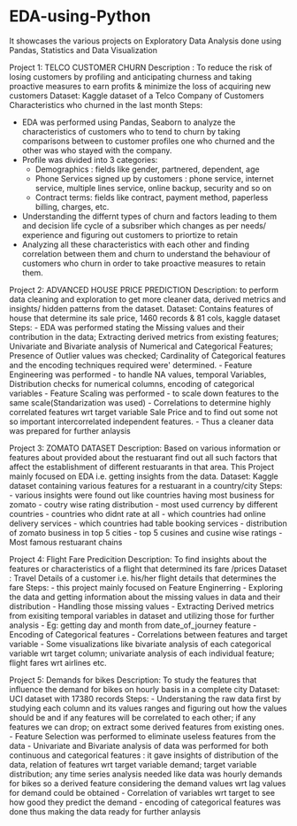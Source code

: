 # EDA-using-Python
It showcases the various projects on Exploratory Data Analysis done using Pandas, Statistics and Data Visualization

Project 1: TELCO CUSTOMER CHURN
Description : To reduce the risk of losing customers by profiling and anticipating churness and taking proactive measures to earn profits & minimize the loss of
acquiring new customers
Dataset: Kaggle dataset of a Telco Company of Customers Characteristics who churned in the last month
Steps: 
  - EDA was performed using Pandas, Seaborn to analyze the characteristics of customers who to tend to churn by taking comparisons between to customer profiles
    one who churned and the other was who stayed with the company.
  - Profile was divided into 3 categories: 
      - Demographics : fields like gender, partnered, dependent, age
      - Phone Services signed up by customers : phone service, internet service, multiple lines service, online backup, security and so on
      - Contract terms: fields like contract, payment method, paperless billing, charges, etc.
  - Understanding the differnt types of churn and factors leading to them and decision life cycle of a subsriber which changes as per needs/ experience and figuring out 
  customers to priortize to retain
  - Analyzing all these characteristics with each other and finding correlation between them and churn to understand the behaviour of customers who churn in order to 
  take proactive measures to retain them.
  
  
  Project 2: ADVANCED HOUSE PRICE PREDICTION 
  Description: to perform data cleaning and exploration to get more cleaner data, derived metrics and insights/ hidden patterns from the dataset.
  Dataset: Contains features of house that determine its sale price, 1460 records & 81 cols, kaggle dataset
  Steps:
    - EDA was performed stating the Missing values and their contribution in the data; Extracting derived metrics from existing features; Univariate and Bivariate 
    analysis of Numerical and Categorical Features; Presence of Outlier values was checked; Cardinality of Categorical features and the encoding techniques required were'
    determined.
    - Feature Engineering was performed - to handle NA values, temporal Variables, Distribution checks for numerical columns, encoding of categorical variables
    - Feature Scaling was performed - to scale down features to the same scale(Standarization was used)
    - Correlations to determine highly correlated features wrt target variable Sale Price and to find out some not so important intercorrelated independent features.
    - Thus a cleaner data was prepared for further anlaysis
    
  
  Project 3: ZOMATO DATASET
  Description: Based on various information or features about provided about the restuarant find out all such factors that affect the establishment of different 
  restuarants in that area. This Project mainly focused on EDA i.e. getting insights from the data.
  Dataset: Kaggle dataset containing various features for a restuarant in a country/city
  Steps:
    - various insights were found out like countries having most business for zomato
    - coutry wise rating distribution
    - most used currency by different countries
    - countries who didnt rate at all
    - which countries had online delivery services
    - which countries had table booking services
    - distribution of zomato business in top 5 cities
    - top 5 cusines and cusine wise ratings
    - Most famous restuarant chains
    
    
   Project 4: Flight Fare Predicition
   Description: To find insights about the features or characteristics of a flight that determined its fare /prices
   Dataset : Travel Details  of a customer i.e. his/her flight details that determines the fare
   Steps:
    - this project mainly focused on Feature Enginerring
    - Exploring the data and getting information about the missing values in data and their distribution
    - Handling those missing values
    - Extracting Derived metrics from exisiting temporal variables in dataset and utilizing those for further analysis
    - Eg: getting day and month from date_of_journey feature
    - Encoding of Categorical features
    - Correlations between features and target variable
    - Some visualizations like bivariate analysis of each categorical variable wrt target column; univariate analysis of each individual feature; 
    flight fares wrt airlines etc.
    
  Project 5: Demands for bikes
  Description: To study the features that influence the demand for bikes on hourly basis in a complete city
  Dataset: UCI dataset with 17380 records
  Steps:
    - Understaning the raw data first by studying each column and its values ranges and figuring out how the values should be and if any features will be correlated to
    each other; if any features we can drop; on extract some derived features from existing ones.
    - Feature Selection was performed to eliminate useless features from the data
    - Univariate and Bivariate analysis of data was performed for both continuous and categorical features : it gave insights of distribution of the data, relation
    of features wrt target variable demand; target variable distribution; any time series analysis needed like data was hourly demands for bikes
    so a derived feature considering the demand values wrt lag values for demand could be obtained
    - Correlation of variables wrt target to see how good they predict the demand
    - encoding of categorical features was done thus making the data ready for further anlaysis
    
  
  
 
  
 

